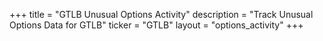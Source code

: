 +++
title = "GTLB Unusual Options Activity"
description = "Track Unusual Options Data for GTLB"
ticker = "GTLB"
layout = "options_activity"
+++


